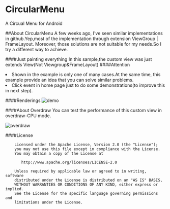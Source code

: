 # CircularMenu
A Circual Menu for Android


##About CircularMenu
A few weeks ago, I've seen similar implementations in github.Yep,most of the implementation through extension ViewGroup | FrameLayout.
Moreover, those solutions are not suitable for my needs.So I try a different way to achieve.

####Just painting everything
In this sample,the custom view was just extends View(Not Viewgroup&FrameLayout)
####Attention
<li>Shown in the example is only one of many cases.At the same time, this example provide an idea that you can solve similar problems.

<li>Click event in home page just to do some demonstrations(to improve this in next step).

####Renderings
![demo](http://i1.tietuku.com/d315b5ea062a7d42.gif)

####About Overdraw
You can test the performance of this custom view in overdraw-CPU mode.

![overdraw](http://i1.tietuku.com/04e0b37196a0caf8.jpg)


####License
    
	
	    Licensed under the Apache License, Version 2.0 (the "License");
	    you may not use this file except in compliance with the License.
	    You may obtain a copy of the License at
	
	       http://www.apache.org/licenses/LICENSE-2.0
	
	    Unless required by applicable law or agreed to in writing, software
	    distributed under the License is distributed on an "AS IS" BASIS,
	    WITHOUT WARRANTIES OR CONDITIONS OF ANY KIND, either express or implied.
	    See the License for the specific language governing permissions and
	    limitations under the License.